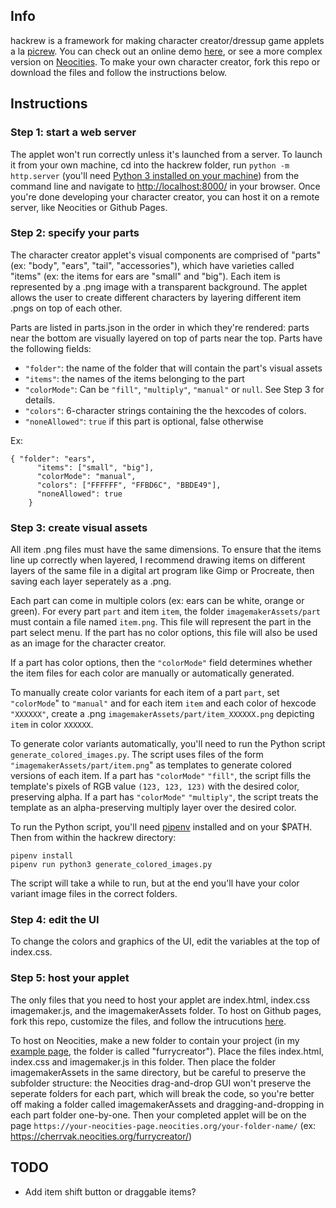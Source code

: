 ## Info

hackrew is a framework for making character creator/dressup game applets a la [picrew](https://picrew.me/). You can check out an online demo [here](https://ksadov.github.io/hackrew/), or see a more complex version on [Neocities](https://cherrvak.neocities.org/furrycreator/index.html). To make your own character creator, fork this repo or download the files and follow the instructions below.

## Instructions

### Step 1: start a web server

The applet won't run correctly unless it's launched from a server. To launch it from your own machine, cd into the hackrew folder, run `python -m http.server` (you'll need [Python 3 installed on your machine](https://www.python.org/downloads/)) from the command line and navigate to [http://localhost:8000/](http://localhost:8000/) in your browser. Once you're done developing your character creator, you can host it on a remote server, like Neocities or Github Pages.

### Step 2: specify your parts
The character creator applet's visual components are comprised of "parts" (ex: "body", "ears", "tail", "accessories"), which have varieties called "items" (ex: the items for ears are "small" and "big"). Each item is represented by a .png image with a transparent background. The applet allows the user to create different characters by layering different item .pngs on top of each other.

Parts are listed in parts.json in the order in which they're rendered: parts near the bottom are visually layered on top of parts near the top. Parts have the following fields:

- `"folder"`: the name of the folder that will contain the part's visual assets
- `"items"`: the names of the items belonging to the part
- `"colorMode"`: Can be `"fill"`, `"multiply"`, `"manual"` or `null`. See Step 3 for details.
- `"colors"`: 6-character strings containing the the hexcodes of colors.
- `"noneAllowed"`: `true` if this part is optional, false otherwise

Ex:
```
{ "folder": "ears",
      "items": ["small", "big"],
      "colorMode": "manual",
      "colors": ["FFFFFF", "FFBD6C", "BBDE49"],
      "noneAllowed": true
    }
```
### Step 3: create visual assets

All item .png files must have the same dimensions. To ensure that the items line up correctly when layered, I recommend drawing items on different layers of the same file in a digital art program like Gimp or Procreate, then saving each layer seperately as a .png.

Each part can come in multiple colors (ex: ears can be white, orange or green). For every part `part` and item `item`, the folder `imagemakerAssets/part` must contain a file named `item.png`. This file will represent the part in the part select menu. If the part has no color options, this file will also be used as an image for the character creator.

If a part has color options, then the `"colorMode"` field determines whether the item files for each color are  manually or automatically generated.

To manually create color variants for each item of a part `part`, set `"colorMode`" to `"manual"` and for each item `item` and each color of hexcode `"XXXXXX"`, create a .png `imagemakerAssets/part/item_XXXXXX.png` depicting `item` in color `XXXXXX`.

To generate color variants automatically, you'll need to run the Python script `generate_colored_images.py`. The script uses files of the form `"imagemakerAssets/part/item.png`" as templates to generate colored versions of each item. If a part has `"colorMode"` `"fill"`, the script fills the template's pixels of RGB value `(123, 123, 123)` with the desired color, preserving alpha. If a part has `"colorMode"` `"multiply"`, the script treats the template as an alpha-preserving multiply layer over the desired color.

To run the Python script, you'll need [pipenv](https://pypi.org/project/pipenv/) installed and on your $PATH. Then from within the hackrew directory:
```
pipenv install
pipenv run python3 generate_colored_images.py

```
The script will take a while to run, but at the end you'll have your color variant image files in the correct folders.

### Step 4: edit the UI
To change the colors and graphics of the UI, edit the variables at the top of index.css.

### Step 5: host your applet

The only files that you need to host your applet are index.html, index.css imagemaker.js, and the imagemakerAssets folder. To host on Github pages, fork this repo, customize the files, and follow the intrucutions [here](https://docs.github.com/en/pages/getting-started-with-github-pages/creating-a-github-pages-site).

To host on Neocities, make a new folder to contain your project (in my [example page](https://cherrvak.neocities.org/furrycreator/index.html), the folder is called "furrycreator"). Place the files index.html, index.css and imagemaker.js in this folder. Then place the folder imagemakerAssets in the same directory, but be careful to preserve the subfolder structure: the Neocities drag-and-drop GUI won't preserve the seperate folders for each part, which will break the code, so you're better off making a folder called imagemakerAssets and dragging-and-dropping in each part folder one-by-one. Then your completed applet will be on the page `https://your-neocities-page.neocities.org/your-folder-name/` (ex: https://cherrvak.neocities.org/furrycreator/)

## TODO
- Add item shift button or draggable items?